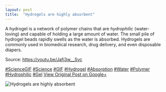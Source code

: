 ```yaml
---
layout: post
title:  "Hydrogels are highly absorbent"
---
```


A hydrogel is a network of polymer chains that are _hydrophilic_ (water-loving) and capable of holding a large amount of water. The small pile of hydrogel beads rapidly swells as the water is absorbed. Hydrogels are commonly used in biomedical research, drug delivery, and even disposable diapers.  
  
Source: <https://youtu.be/Jafi3w__Svc>  
  
[#ScienceGIF](https://plus.google.com/s/%23ScienceGIF/posts) [#Science](https://plus.google.com/s/%23Science/posts) [#GIF](https://plus.google.com/s/%23GIF/posts) [#Hydrogel](https://plus.google.com/s/%23Hydrogel/posts) [#Absorption](https://plus.google.com/s/%23Absorption/posts) [#Water](https://plus.google.com/s/%23Water/posts) [#Polymer](https://plus.google.com/s/%23Polymer/posts) [#Hydrophilic](https://plus.google.com/s/%23Hydrophilic/posts) [#Gel](https://plus.google.com/s/%23Gel/posts)
[View Original Post on Google+](https://plus.google.com/+ColinSullender/posts/9tQB2Fd6mBy)

![Hydrogels are highly absorbent](/assets/img/2015-06-23-Hydrogels-are-highly-absorbent.gif)
